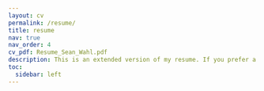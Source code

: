 ```yaml
---
layout: cv
permalink: /resume/
title: resume
nav: true
nav_order: 4
cv_pdf: Resume_Sean_Wahl.pdf
description: This is an extended version of my resume. If you prefer a shortened version, please click on the PDF above!
toc:
  sidebar: left
---
```

